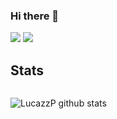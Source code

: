 ### Hi there 👋

![](https://vistr.dev/badge?repo=LucazzP)
[![](https://img.shields.io/badge/-LucasPolazzo-blue?style=flat-square&logo=Linkedin&logoColor=white&link=https://www.linkedin.com/in/lucazzp/)](https://www.linkedin.com/in/lucazzp/)

## Stats

<img src="https://komarev.com/ghpvc/?username=LucazzP&style=flat-square&color=blue" alt=""/>

![LucazzP github stats](https://github-readme-stats.vercel.app/api?username=LucazzP&show_icons=true&theme=dracula)
